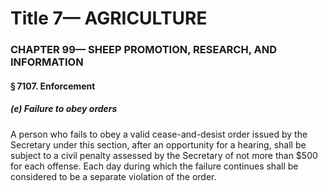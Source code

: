 
# Title 7— AGRICULTURE
### CHAPTER 99— SHEEP PROMOTION, RESEARCH, AND INFORMATION
#### § 7107. Enforcement
##### (e) Failure to obey orders

A person who fails to obey a valid cease-and-desist order issued by the Secretary under this section, after an opportunity for a hearing, shall be subject to a civil penalty assessed by the Secretary of not more than $500 for each offense. Each day during which the failure continues shall be considered to be a separate violation of the order.
